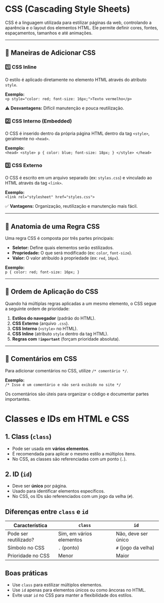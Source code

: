 # CSS (Cascading Style Sheets)  

CSS é a linguagem utilizada para estilizar páginas da web, controlando a aparência e o layout dos elementos HTML. Ele permite definir cores, fontes, espaçamentos, tamanhos e até animações.  

---

## 📌 Maneiras de Adicionar CSS  

### 1️⃣ CSS Inline  
O estilo é aplicado diretamente no elemento HTML através do atributo `style`.  

**Exemplo:**  
`<p style="color: red; font-size: 16px;">Texto vermelho</p>`  

⚠️ **Desvantagens:** Difícil manutenção e pouca reutilização.  

### 2️⃣ CSS Interno (Embedded)  
O CSS é inserido dentro da própria página HTML dentro da tag `<style>`, geralmente no `<head>`.  

**Exemplo:**  
`<head> <style> p { color: blue; font-size: 18px; } </style> </head>`  

### 3️⃣ CSS Externo  
O CSS é escrito em um arquivo separado (ex: `styles.css`) e vinculado ao HTML através da tag `<link>`.  

**Exemplo:**  
`<link rel="stylesheet" href="styles.css">`  

✅ **Vantagens:** Organização, reutilização e manutenção mais fácil.  

---

## 🎨 Anatomia de uma Regra CSS  

Uma regra CSS é composta por três partes principais:  

- **Seletor:** Define quais elementos serão estilizados.  
- **Propriedade:** O que será modificado (ex: `color`, `font-size`).  
- **Valor:** O valor atribuído à propriedade (ex: `red`, `16px`).  

**Exemplo:**  
`p { color: red; font-size: 16px; }`  

---

## 🔀 Ordem de Aplicação do CSS  

Quando há múltiplas regras aplicadas a um mesmo elemento, o CSS segue a seguinte ordem de prioridade:  

1. **Estilos do navegador** (padrão do HTML).  
2. **CSS Externo** (arquivo `.css`).  
3. **CSS Interno** (`<style>` no HTML).  
4. **CSS Inline** (atributo `style` dentro da tag HTML).  
5. **Regras com `!important`** (forçam prioridade absoluta).  

---

## 📝 Comentários em CSS  

Para adicionar comentários no CSS, utilize `/* comentário */`.  

**Exemplo:**  
`/* Isso é um comentário e não será exibido no site */`  

Os comentários são úteis para organizar o código e documentar partes importantes.  

# Classes e IDs em HTML e CSS

## 1. Class (`class`)
- Pode ser usada em **vários elementos**.
- É recomendada para aplicar o mesmo estilo a múltiplos itens.
- No CSS, as classes são referenciadas com um ponto (`.`).

## 2. ID (`id`)
- Deve ser **único** por página.
- Usado para identificar elementos específicos.
- No CSS, os IDs são referenciados com um jogo da velha (`#`).

## Diferenças entre `class` e `id`
| Característica | `class` | `id` |
|--------------|--------|-----|
| Pode ser reutilizado? | Sim, em vários elementos | Não, deve ser único |
| Símbolo no CSS | `.` (ponto) | `#` (jogo da velha) |
| Prioridade no CSS | Menor | Maior |

## Boas práticas
- Use `class` para estilizar múltiplos elementos.
- Use `id` apenas para elementos únicos ou como âncoras no HTML.
- Evite usar `id` no CSS para manter a flexibilidade dos estilos.
